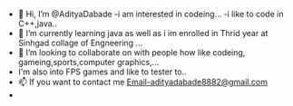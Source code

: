 - 👋 Hi, I’m @AdityaDabade
 -i am interested in codeing...
-i like to code in C++,java..
- 🌱 I’m currently learning java as well as i im enrolled in Thrid year at Sinhgad collage of Engneering ...
- 💞️ I’m looking to collaborate on with people how like codeing, gameing,sports,computer graphics,...
- I'm also into FPS games and like to tester to..
- 📫 If you want to contact me Email-adityadabade8882@gmail.com
- 

<!---
AdityaDabade/AdityaDabade is a ✨ special ✨ repository because its `README.md` (this file) appears on your GitHub profile.
You can click the Preview link to take a look at your changes.
--->

